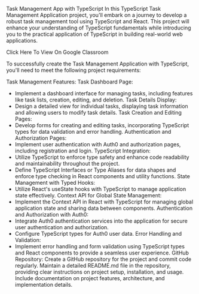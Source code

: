 Task Management App with TypeScript
In this TypeScript Task Management Application project, you'll embark on a journey to develop a robust task management tool using TypeScript and React. This project will enhance your understanding of TypeScript fundamentals while introducing you to the practical application of TypeScript in building real-world web applications.

Click Here To View On Google Classroom


To successfully create the Task Management Application with TypeScript, you'll need to meet the following project requirements:

Task Management Features:
Task Dashboard Page:
- Implement a dashboard interface for managing tasks, including features like task lists, creation, editing, and deletion.
Task Details Display:
- Design a detailed view for individual tasks, displaying task information and allowing users to modify task details.
Task Creation and Editing Pages:
- Develop forms for creating and editing tasks, incorporating TypeScript types for data validation and error handling.
Authentication and Authorization Pages:
- Implement user authentication with Auth0 and authorization pages, including registration and login.
TypeScript Integration:
- Utilize TypeScript to enforce type safety and enhance code readability and maintainability throughout the project.
- Define TypeScript Interfaces or Type Aliases for data shapes and enforce type checking in React components and utility functions.
State Management with Typed Hooks:
- Utilize React's useState hooks with TypeScript to manage application state effectively.
Context API for Global State Management:
- Implement the Context API in React with TypeScript for managing global application state and sharing data between components.
Authentication and Authorization with Auth0:
- Integrate Auth0 authentication services into the application for secure user authentication and authorization.
- Configure TypeScript types for Auth0 user data.
Error Handling and Validation:
- Implement error handling and form validation using TypeScript types and React components to provide a seamless user experience.
GitHub Repository:
Create a GitHub repository for the project and commit code regularly.
Maintain a detailed README.md file in the repository, providing clear instructions on project setup, installation, and usage.
Include documentation on project features, architecture, and implementation details.
